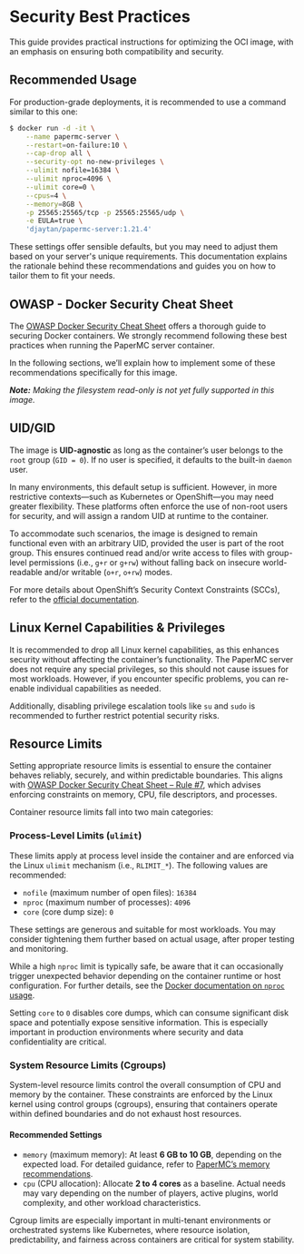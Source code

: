 # Security Best Practices

This guide provides practical instructions for optimizing the OCI image, with an emphasis on ensuring both compatibility and security.

## Recommended Usage

For production-grade deployments, it is recommended to use a command similar to this one:

```bash
$ docker run -d -it \
    --name papermc-server \
    --restart=on-failure:10 \
    --cap-drop all \
    --security-opt no-new-privileges \
    --ulimit nofile=16384 \
    --ulimit nproc=4096 \
    --ulimit core=0 \
    --cpus=4 \
    --memory=8GB \
    -p 25565:25565/tcp -p 25565:25565/udp \
    -e EULA=true \
    'djaytan/papermc-server:1.21.4'
```

These settings offer sensible defaults, but you may need to adjust them based on your server's unique requirements. This documentation explains the rationale
behind these recommendations and guides you on how to tailor them to fit your needs.

## OWASP - Docker Security Cheat Sheet

The [OWASP Docker Security Cheat Sheet](https://cheatsheetseries.owasp.org/cheatsheets/Docker_Security_Cheat_Sheet.html) offers a thorough guide to securing
Docker containers. We strongly recommend following these best practices when running the PaperMC server container.

In the following sections, we’ll explain how to implement some of these recommendations specifically for this image.

_**Note:** Making the filesystem read-only is not yet fully supported in this image._

## UID/GID

The image is **UID-agnostic** as long as the container’s user belongs to the `root` group (`GID = 0`). If no user is specified, it defaults to the built-in
`daemon` user.

In many environments, this default setup is sufficient. However, in more restrictive contexts—such as Kubernetes or OpenShift—you may need greater flexibility.
These platforms often enforce the use of non-root users for security, and will assign a random UID at runtime to the container.

To accommodate such scenarios, the image is designed to remain functional even with an arbitrary UID, provided the user is part of the root group. This ensures
continued read and/or write access to files with group-level permissions (i.e., `g+r` or `g+rw`) without falling back on insecure world-readable and/or
writable (`o+r`, `o+rw`) modes.

For more details about OpenShift’s Security Context Constraints (SCCs), refer to
the [official documentation](https://docs.openshift.com/container-platform/latest/concepts/policy/security-context-constraints.html).

## Linux Kernel Capabilities & Privileges

It is recommended to drop all Linux kernel capabilities, as this enhances security without affecting the container’s functionality. The PaperMC server does not
require any special privileges, so this should not cause issues for most workloads. However, if you encounter specific problems, you can re-enable individual
capabilities as needed.

Additionally, disabling privilege escalation tools like `su` and `sudo` is recommended to further restrict potential security risks.

## Resource Limits

Setting appropriate resource limits is essential to ensure the container behaves reliably, securely, and within predictable boundaries. This aligns with [OWASP
Docker Security Cheat Sheet – Rule #7](https://cheatsheetseries.owasp.org/cheatsheets/Docker_Security_Cheat_Sheet.html#rule-7-limit-resources-memory-cpu-file-descriptors-processes-restarts),
which advises enforcing constraints on memory, CPU, file descriptors, and processes.

Container resource limits fall into two main categories:

### Process-Level Limits (`ulimit`)

These limits apply at process level inside the container and are enforced via the Linux `ulimit` mechanism (i.e., `RLIMIT_*`). The following values are
recommended:

* `nofile` (maximum number of open files): `16384`
* `nproc` (maximum number of processes): `4096`
* `core` (core dump size): `0`

These settings are generous and suitable for most workloads. You may consider tightening them further based on actual usage, after proper testing and
monitoring.

While a high `nproc` limit is typically safe, be aware that it can occasionally trigger unexpected
behavior depending on the container runtime or host configuration. For further details, see
the [Docker documentation on `nproc` usage](https://docs.docker.com/reference/cli/docker/container/run/#for-nproc-usage).

Setting `core` to `0` disables core dumps, which can consume significant disk space and potentially expose sensitive information. This is especially important
in production environments where security and data confidentiality are critical.

### System Resource Limits (Cgroups)

System-level resource limits control the overall consumption of CPU and memory by the container. These constraints are enforced by the Linux kernel using
control groups (cgroups), ensuring that containers operate within defined boundaries and do not exhaust host resources.

#### Recommended Settings

* `memory` (maximum memory): At least **6 GB to 10 GB**, depending on the expected load. For detailed guidance, refer
  to [PaperMC’s memory recommendations](https://docs.papermc.io/paper/aikars-flags/#recommended-memory).
* `cpu` (CPU allocation): Allocate **2 to 4 cores** as a baseline. Actual needs may vary depending on the number of players, active plugins, world complexity,
  and other workload characteristics.

Cgroup limits are especially important in multi-tenant environments or orchestrated systems like Kubernetes, where resource isolation, predictability, and
fairness across containers are critical for system stability.
